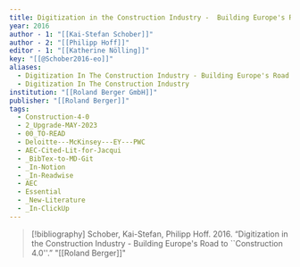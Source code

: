 ```yaml
---
title: Digitization in the Construction Industry -  Building Europe's Road to ``Construction 4.0''
year: 2016
author - 1: "[[Kai-Stefan Schober]]"
author - 2: "[[Philipp Hoff]]"
editor - 1: "[[Katherine Nölling]]"
key: "[[@Schober2016-eo]]"
aliases:
  - Digitization In The Construction Industry - Building Europe's Road To ``construction 4.0''
  - Digitization In The Construction Industry
institution: "[[Roland Berger GmbH]]"
publisher: "[[Roland Berger]]"
tags:
  - Construction-4-0
  - 2_Upgrade-MAY-2023
  - 00_TO-READ
  - Deloitte---McKinsey---EY---PWC
  - AEC-Cited-Lit-for-Jacqui
  - _BibTex-to-MD-Git
  - _In-Notion
  - _In-Readwise
  - AEC
  - Essential
  - _New-Literature
  - _In-ClickUp
---
```


> [!bibliography]
> Schober, Kai-Stefan, Philipp Hoff. 2016. “Digitization in the Construction Industry -  Building Europe's Road to ``Construction 4.0''.” "[[Roland Berger]]"